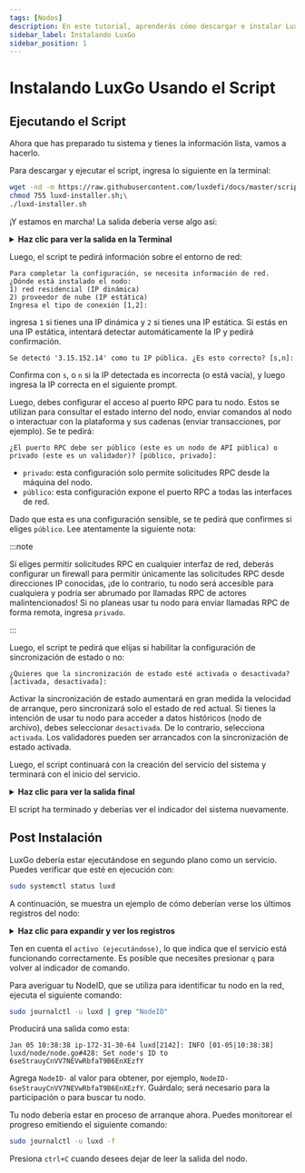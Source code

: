 ```yaml
---
tags: [Nodos]
description: En este tutorial, aprenderás cómo descargar e instalar LuxGo utilizando el script de instalación.
sidebar_label: Instalando LuxGo
sidebar_position: 1
---
```


# Instalando LuxGo Usando el Script

## Ejecutando el Script

Ahora que has preparado tu sistema y tienes la información lista, vamos a hacerlo.

Para descargar y ejecutar el script, ingresa lo siguiente en la terminal:

```bash
wget -nd -m https://raw.githubusercontent.com/luxdefi/docs/master/scripts/luxd-installer.sh;\
chmod 755 luxd-installer.sh;\
./luxd-installer.sh
```

¡Y estamos en marcha! La salida debería verse algo así:

<details>

<summary>
<b>Haz clic para ver la salida en la Terminal</b>
</summary>

```text
Instalador de LuxGo
---------------------
Preparando el entorno...
Se encontró la arquitectura arm64...
Buscando la última versión arm64...
Se intentará descargar:
 https://github.com/luxdefi/luxd/releases/download/v1.1.1/luxd-linux-arm64-v1.1.1.tar.gz
luxd-linux-arm64-v1.1.1.tar.gz 100%[=========================================================================>]  29.83M  75.8MB/s    in 0.4s
2020-12-28 14:57:47 URL:https://github-production-release-asset-2e65be.s3.amazonaws.com/246387644/f4d27b00-4161-11eb-8fb2-156a992fd2c8?X-Amz-Algorithm=AWS4-HMAC-SHA256&X-Amz-Credential=AKIAIWNJYAX4CSVEH53A%2F20201228%2Fus-east-1%2Fs3%2Faws4_request&X-Amz-Date=20201228T145747Z&X-Amz-Expires=300&X-Amz-Signature=ea838877f39ae940a37a076137c4c2689494c7e683cb95a5a4714c062e6ba018&X-Amz-SignedHeaders=host&actor_id=0&key_id=0&repo_id=246387644&response-content-disposition=attachment%3B%20filename%3Dluxd-linux-arm64-v1.1.1.tar.gz&response-content-type=application%2Foctet-stream [31283052/31283052] -> "luxd-linux-arm64-v1.1.1.tar.gz" [1]
Desempaquetando archivos del nodo...
luxd-v1.1.1/plugins/
luxd-v1.1.1/plugins/evm
luxd-v1.1.1/luxd
Archivos del nodo desempaquetados en /home/ubuntu/node
```

</details>

Luego, el script te pedirá información sobre el entorno de red:

```text
Para completar la configuración, se necesita información de red.
¿Dónde está instalado el nodo:
1) red residencial (IP dinámica)
2) proveedor de nube (IP estática)
Ingresa el tipo de conexión [1,2]:
```

ingresa `1` si tienes una IP dinámica y `2` si tienes una IP estática. Si estás en
una IP estática, intentará detectar automáticamente la IP y pedirá confirmación.

```text
Se detectó '3.15.152.14' como tu IP pública. ¿Es esto correcto? [s,n]:
```

Confirma con `s`, o `n` si la IP detectada es incorrecta (o está vacía), y luego ingresa
la IP correcta en el siguiente prompt.

Luego, debes configurar el acceso al puerto RPC para tu nodo. Estos se utilizan para consultar
el estado interno del nodo, enviar comandos al nodo o interactuar
con la plataforma y sus cadenas (enviar transacciones, por ejemplo). Se te
pedirá:

```text
¿El puerto RPC debe ser público (este es un nodo de API pública) o privado (este es un validador)? [público, privado]:
```

- `privado`: esta configuración solo permite solicitudes RPC desde la máquina del nodo.
- `público`: esta configuración expone el puerto RPC a todas las interfaces de red.

Dado que esta es una configuración sensible, se te pedirá que confirmes si eliges
`público`. Lee atentamente la siguiente nota:

:::note

Si eliges permitir solicitudes RPC en cualquier interfaz de red, deberás
configurar un firewall para permitir únicamente las solicitudes RPC desde direcciones IP conocidas,
¡de lo contrario, tu nodo será accesible para cualquiera y podría ser abrumado por
llamadas RPC de actores malintencionados! Si no planeas usar tu nodo para enviar
llamadas RPC de forma remota, ingresa `privado`.

:::

Luego, el script te pedirá que elijas si habilitar la configuración de sincronización de estado
o no:

```text
¿Quieres que la sincronización de estado esté activada o desactivada? [activada, desactivada]:
```

Activar la sincronización de estado aumentará en gran medida la velocidad de arranque,
pero sincronizará solo el estado de red actual. Si tienes la intención de usar tu nodo para
acceder a datos históricos (nodo de archivo), debes seleccionar `desactivada`. De lo contrario,
selecciona `activada`. Los validadores pueden ser arrancados con la sincronización de estado activada.

Luego, el script continuará con la creación del servicio del sistema y terminará con
el inicio del servicio.

<details>

<summary>
<b>Haz clic para ver la salida final</b>
</summary>

```text
Se creó el enlace simbólico /etc/systemd/system/multi-user.target.wants/luxd.service → /etc/systemd/system/luxd.service.

¡Hecho!

Tu nodo ahora debería estar en proceso de arranque.
El archivo de configuración del nodo es /home/ubuntu/.luxd/configs/node.json
El archivo de configuración de la cadena C es /home/ubuntu/.luxd/configs/chains/C/config.json
El directorio de complementos, para almacenar binarios de VM de subred, es /home/ubuntu/.luxd/plugins
Para verificar que el servicio esté en ejecución, usa el siguiente comando (q para salir):
sudo systemctl status luxd
Para seguir el registro, usa (ctrl-c para detener):
sudo journalctl -u luxd -f

Encuéntranos en https://chat.lux.network si tienes problemas.
```

</details>

El script ha terminado y deberías ver el indicador del sistema nuevamente.

## Post Instalación

LuxGo debería estar ejecutándose en segundo plano como un servicio. Puedes verificar que esté en ejecución con:

```bash
sudo systemctl status luxd
```

A continuación, se muestra un ejemplo de cómo deberían verse los últimos registros del nodo:

<details>

<summary>
<b>Haz clic para expandir y ver los registros</b>
</summary>

```text
● luxd.service - LuxGo systemd service
Loaded: loaded (/etc/systemd/system/luxd.service; enabled; vendor preset: enabled)
Active: active (running) since Tue 2021-01-05 10:38:21 UTC; 51s ago
Main PID: 2142 (luxd)
Tasks: 8 (limit: 4495)
Memory: 223.0M
CGroup: /system.slice/luxd.service
└─2142 /home/ubuntu/node/luxd --public-ip-resolution-service=opendns --http-host=

Jan 05 10:38:45 ip-172-31-30-64 luxd[2142]: INFO [01-05|10:38:45] <P Chain> luxd/vms/platformvm/vm.go#322: initializing last accepted block as 2FUFPVPxbTpKNn39moGSzsmGroYES4NZRdw3mJgNvMkMiMHJ9e
Jan 05 10:38:45 ip-172-31-30-64 luxd[2142]: INFO [01-05|10:38:45] <P Chain> luxd/snow/engine/snowman/transitive.go#58: initializing consensus engine
Jan 05 10:38:45 ip-172-31-30-64 luxd[2142]: INFO [01-05|10:38:45] luxd/api/server.go#143: adding route /ext/bc/11111111111111111111111111111111LpoYY
Jan 05 10:38:45 ip-172-31-30-64 luxd[2142]: INFO [01-05|10:38:45] luxd/api/server.go#88: HTTP API server listening on ":9650"
Jan 05 10:38:58 ip-172-31-30-64 luxd[2142]: INFO [01-05|10:38:58] <P Chain> luxd/snow/engine/common/bootstrapper.go#185: Bootstrapping started syncing with 1 vertices in the accepted frontier
Jan 05 10:39:02 ip-172-31-30-64 luxd[2142]: INFO [01-05|10:39:02] <P Chain> luxd/snow/engine/snowman/bootstrap/bootstrapper.go#210: fetched 2500 blocks
Jan 05 10:39:04 ip-172-31-30-64 luxd[2142]: INFO [01-05|10:39:04] <P Chain> luxd/snow/engine/snowman/bootstrap/bootstrapper.go#210: fetched 5000 blocks
Jan 05 10:39:06 ip-172-31-30-64 luxd[2142]: INFO [01-05|10:39:06] <P Chain> luxd/snow/engine/snowman/bootstrap/bootstrapper.go#210: fetched 7500 blocks
Jan 05 10:39:09 ip-172-31-30-64 luxd[2142]: INFO [01-05|10:39:09] <P Chain> luxd/snow/engine/snowman/bootstrap/bootstrapper.go#210: fetched 10000 blocks
Jan 05 10:39:11 ip-172-31-30-64 luxd[2142]: INFO [01-05|10:39:11] <P Chain> luxd/snow/engine/snowman/bootstrap/bootstrapper.go#210: fetched 12500 blocks
```

</details>

Ten en cuenta el `activo (ejecutándose)`, lo que indica que el servicio está funcionando correctamente. Es posible que necesites presionar `q` para volver al indicador de comando.

Para averiguar tu NodeID, que se utiliza para identificar tu nodo en la red, ejecuta el siguiente comando:

```bash
sudo journalctl -u luxd | grep "NodeID"
```

Producirá una salida como esta:

```text
Jan 05 10:38:38 ip-172-31-30-64 luxd[2142]: INFO [01-05|10:38:38] luxd/node/node.go#428: Set node's ID to 6seStrauyCnVV7NEVwRbfaT9B6EnXEzfY
```

Agrega `NodeID-` al valor para obtener, por ejemplo, `NodeID-6seStrauyCnVV7NEVwRbfaT9B6EnXEzfY`. Guárdalo; será necesario para la participación o para buscar tu nodo.

Tu nodo debería estar en proceso de arranque ahora. Puedes monitorear el progreso emitiendo el siguiente comando:

```bash
sudo journalctl -u luxd -f
```

Presiona `ctrl+C` cuando desees dejar de leer la salida del nodo.
